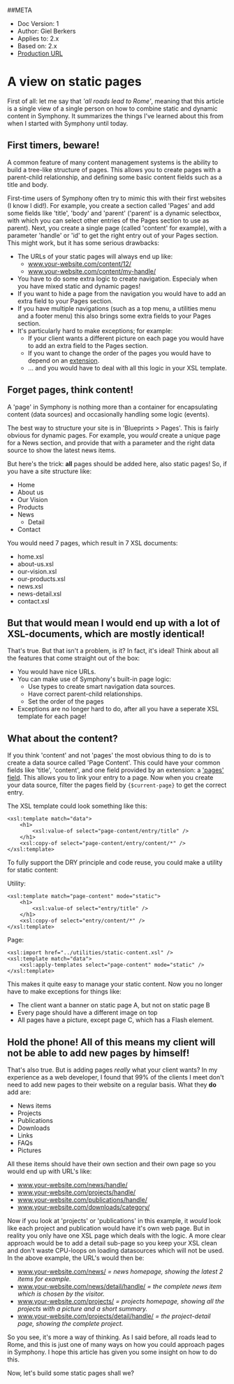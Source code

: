 ##META
* Doc Version: 1
* Author: Giel Berkers
* Applies to: 2.x
* Based on: 2.x
* [Production URL]()

# A view on static pages #

First of all: let me say that _'all roads lead to Rome'_, meaning that this article is a single view of a single person
on how to combine static and dynamic content in Symphony. It summarizes the things I've learned about this from when I
started with Symphony until today.

## First timers, beware! ##

A common feature of many content management systems is the ability to build a tree-like structure of pages. This allows you to create pages with a parent-child relationship, and defining some basic content fields such as a title and body.

First-time users of Symphony often try to mimic this with their first websites (I know I did!). For example, you create a section called 'Pages' and add some fields like 'title', 'body' and 'parent' ('parent' is a dynamic selectbox, with which you can select other entries of the Pages section to use as parent). Next, you create a single page (called 'content' for example), with a parameter 'handle' or 'id' to get the right entry out of your Pages section. This might work, but it has some serious drawbacks:

* The URLs of your static pages will always end up like:
    * www.your-website.com/content/12/
    * www.your-website.com/content/my-handle/
* You have to do some extra logic to create navigation. Especialy when you have mixed static and dynamic pages!
* If you want to hide a page from the navigation you would have to add an extra field to your Pages section.
* If you have multiple navigations (such as a top menu, a utilities menu and a footer menu) this also brings some extra fields to your Pages section.
* It's particularly hard to make exceptions; for example:
    * If your client wants a different picture on each page you would have to add an extra field to the Pages section.
    * If you want to change the order of the pages you would have to depend on an [extension](https://github.com/nickdunn/order_entries).
  * ... and you would have to deal with all this logic in your XSL template.

## Forget pages, think content! ##

A 'page' in Symphony is nothing more than a container for encapsulating content (data sources) and occasionally handling some logic (events).

The best way to structure your site is in 'Blueprints > Pages'. This is fairly obvious for dynamic pages. For example, you _would_ create a unique page for a News section, and provide that with a parameter and the right data source to show the latest news items.

But here's the trick: **all** pages should be added here, also static pages! So, if you have a site structure like:

* Home
* About us
* Our Vision
* Products
* News
    * Detail
* Contact

You would need 7 pages, which result in 7 XSL documents:

* home.xsl
* about-us.xsl
* our-vision.xsl
* our-products.xsl
* news.xsl
* news-detail.xsl
* contact.xsl

## But that would mean I would end up with a lot of XSL-documents, which are mostly identical! ##

That's true. But that isn't a problem, is it? In fact, it's ideal! Think about all the features that come straight out of the box:

* You would have nice URLs.
* You can make use of Symphony's built-in page logic:
    * Use types to create smart navigation data sources.
    * Have correct parent-child relationships.
    * Set the order of the pages
* Exceptions are no longer hard to do, after all you have a seperate XSL template for each page!

## What about the content? ##

If you think 'content' and not 'pages' the most obvious thing to do is to create a data source called 'Page Content'.
This could have your common fields like 'title', 'content', and one field provided by an extension: a ['pages' field](https://github.com/symphonycms/pagesfield). This allows you to link your entry to a page. Now when you create your data source, filter the pages field by `{$current-page}` to get the correct entry.

The XSL template could look something like this:

    <xsl:template match="data">
        <h1>
            <xsl:value-of select="page-content/entry/title" />
        </h1>
        <xsl:copy-of select="page-content/entry/content/*" />
    </xsl:template>

To fully support the DRY principle and code reuse, you could make a utility for static content:

Utility:

    <xsl:template match="page-content" mode="static">
        <h1>
            <xsl:value-of select="entry/title" />
        </h1>
        <xsl:copy-of select="entry/content/*" />
    </xsl:template>

Page:

    <xsl:import href="../utilities/static-content.xsl" />
    <xsl:template match="data">
        <xsl:apply-templates select="page-content" mode="static" />
    </xsl:template>

This makes it quite easy to manage your static content. Now you no longer have to make exceptions for things like:

* The client want a banner on static page A, but not on static page B
* Every page should have a different image on top
* All pages have a picture, except page C, which has a Flash element.

## Hold the phone! All of this means my client will not be able to add new pages by himself! ##

That's also true. But is adding pages _really_ what your client wants? In my experience as a web developer, I found that 99% of the clients I meet don't need to add new pages to their website on a regular basis. What they **do** add are:

* News items
* Projects
* Publications
* Downloads
* Links
* FAQs
* Pictures

All these items should have their own section and their own page so you would end up with URL's like:

* www.your-website.com/news/handle/
* www.your-website.com/projects/handle/
* www.your-website.com/publications/handle/
* www.your-website.com/downloads/category/

Now if you look at 'projects' or 'publications' in this example, it _would_ look like each project and publication would
have it's own web page. But in reality you only have one XSL page which deals with the logic. A more clear approach would
be to add a detail sub-page so you keep your XSL clean and don't waste CPU-loops on loading datasources which will not be
used. In the above example, the URL's would then be:

* www.your-website.com/news/ _= news homepage, showing the latest 2 items for example._
* www.your-website.com/news/detail/handle/ _= the complete news item which is chosen by the visitor._
* www.your-website.com/projects/ _= projects homepage, showing all the projects with a picture and a short summary._
* www.your-website.com/projects/detail/handle/ _= the project-detail page, showing the complete project._

So you see, it's more a way of thinking. As I said before, all roads lead to Rome, and this is just one of many ways on how you could approach pages in Symphony. I hope this article has given you some insight on how to do this.

Now, let's build some static pages shall we?